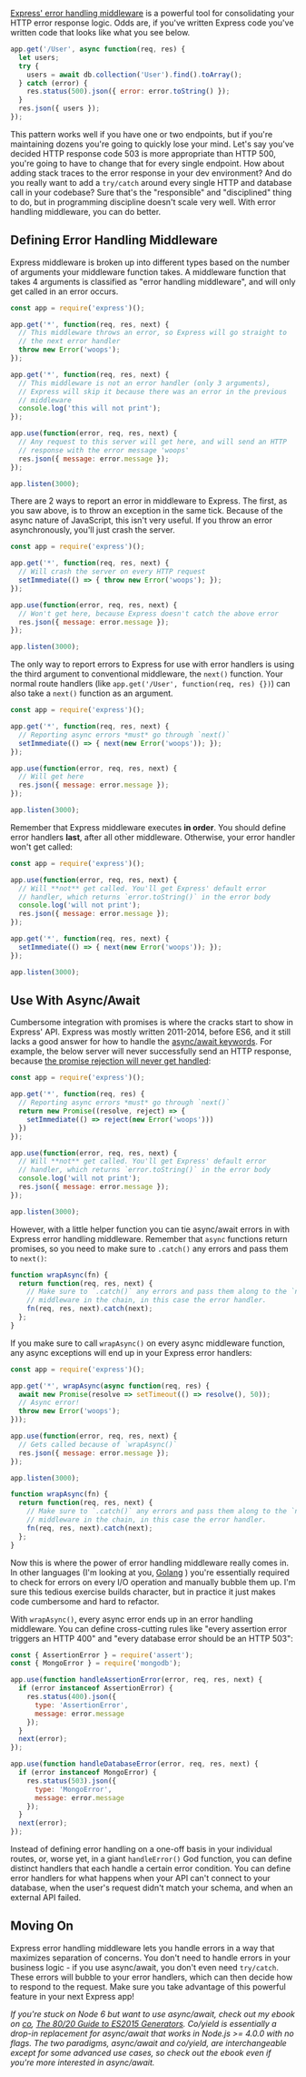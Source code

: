 [Express' error handling middleware](http://expressjs.com/en/guide/error-handling.html) is a powerful tool for consolidating your HTTP error response logic. Odds are, if you've written Express code you've written code that looks like what you see below.

```javascript
app.get('/User', async function(req, res) {
  let users;
  try {
    users = await db.collection('User').find().toArray();
  } catch (error) {
    res.status(500).json({ error: error.toString() });
  }
  res.json({ users });
});
```

This pattern works well if you have one or two endpoints, but if you're maintaining dozens you're going to quickly lose your mind. Let's say you've decided HTTP response code 503 is more appropriate than HTTP 500, you're going to have to change that for every single endpoint. How about adding stack traces to the error response in your dev environment? And do you really want to add a `try/catch` around every single HTTP and database call in your codebase? Sure that's the "responsible" and "disciplined" thing to do, but in programming discipline doesn't scale very well. With error handling middleware, you can do better.

Defining Error Handling Middleware
----------------------------------

Express middleware is broken up into different types based on the number of arguments your middleware function takes. A middleware function that takes 4 arguments is classified as "error handling middleware", and will only get called in an error occurs.

```javascript
const app = require('express')();

app.get('*', function(req, res, next) {
  // This middleware throws an error, so Express will go straight to
  // the next error handler
  throw new Error('woops');
});

app.get('*', function(req, res, next) {
  // This middleware is not an error handler (only 3 arguments),
  // Express will skip it because there was an error in the previous
  // middleware
  console.log('this will not print');
});

app.use(function(error, req, res, next) {
  // Any request to this server will get here, and will send an HTTP
  // response with the error message 'woops'
  res.json({ message: error.message });
});

app.listen(3000);
```

There are 2 ways to report an error in middleware to Express. The first,
as you saw above, is to throw an exception in the same tick. Because of
the async nature of JavaScript, this isn't very useful. If you throw
an error asynchronously, you'll just crash the server.

```javascript
const app = require('express')();

app.get('*', function(req, res, next) {
  // Will crash the server on every HTTP request
  setImmediate(() => { throw new Error('woops'); });
});

app.use(function(error, req, res, next) {
  // Won't get here, because Express doesn't catch the above error
  res.json({ message: error.message });
});

app.listen(3000);
```

The only way to report errors to Express for use with error handlers is
using the third argument to conventional middleware, the `next()` function. Your normal route handlers (like `app.get('/User', function(req, res) {})`) can also take a `next()` function as an argument.

```javascript
const app = require('express')();

app.get('*', function(req, res, next) {
  // Reporting async errors *must* go through `next()`
  setImmediate(() => { next(new Error('woops')); });
});

app.use(function(error, req, res, next) {
  // Will get here
  res.json({ message: error.message });
});

app.listen(3000);
```

Remember that Express middleware executes **in order**. You should define error handlers **last**, after all other middleware. Otherwise, your error handler won't get called:

```javascript
const app = require('express')();

app.use(function(error, req, res, next) {
  // Will **not** get called. You'll get Express' default error
  // handler, which returns `error.toString()` in the error body
  console.log('will not print');
  res.json({ message: error.message });
});

app.get('*', function(req, res, next) {
  setImmediate(() => { next(new Error('woops')); });
});

app.listen(3000);
```

Use With Async/Await
--------------------

Cumbersome integration with promises is where the cracks start to show in Express' API. Express was mostly written 2011-2014, before ES6, and it still lacks a good answer for how to handle the [async/await keywords](http://thecodebarbarian.com/80-20-guide-to-async-await-in-node.js). For example, the below server will never successfully send an HTTP response, because [the promise rejection will never get handled](http://thecodebarbarian.com/unhandled-promise-rejections-in-node.js):

```javascript
const app = require('express')();

app.get('*', function(req, res) {
  // Reporting async errors *must* go through `next()`
  return new Promise((resolve, reject) => {
    setImmediate(() => reject(new Error('woops')))
  })
});

app.use(function(error, req, res, next) {
  // Will **not** get called. You'll get Express' default error
  // handler, which returns `error.toString()` in the error body
  console.log('will not print');
  res.json({ message: error.message });
});

app.listen(3000);
```

However, with a little helper function you can tie async/await errors in with Express error handling middleware. Remember that `async` functions return promises, so you need to make sure to `.catch()` any errors and pass them to `next()`:

```javascript
function wrapAsync(fn) {
  return function(req, res, next) {
    // Make sure to `.catch()` any errors and pass them along to the `next()`
    // middleware in the chain, in this case the error handler.
    fn(req, res, next).catch(next);
  };
}
```

If you make sure to call `wrapAsync()` on every async middleware function, any async exceptions will end up in your Express error handlers:

```javascript
const app = require('express')();

app.get('*', wrapAsync(async function(req, res) {
  await new Promise(resolve => setTimeout(() => resolve(), 50));
  // Async error!
  throw new Error('woops');
}));

app.use(function(error, req, res, next) {
  // Gets called because of `wrapAsync()`
  res.json({ message: error.message });
});

app.listen(3000);

function wrapAsync(fn) {
  return function(req, res, next) {
    // Make sure to `.catch()` any errors and pass them along to the `next()`
    // middleware in the chain, in this case the error handler.
    fn(req, res, next).catch(next);
  };
}
```

Now this is where the power of error handling middleware really comes in. In other languages (I'm looking at you, [Golang](https://blog.golang.org/error-handling-and-go) ) you're essentially required to check for errors on every I/O operation and manually bubble them up. I'm sure this tedious exercise builds character, but in practice it just makes code cumbersome and hard to refactor.

With `wrapAsync()`, every async error ends up in an error handling middleware. You can define cross-cutting rules like "every assertion error triggers an HTTP 400" and "every database error should be an HTTP 503":

```javascript
const { AssertionError } = require('assert');
const { MongoError } = require('mongodb');

app.use(function handleAssertionError(error, req, res, next) {
  if (error instanceof AssertionError) {
    res.status(400).json({
      type: 'AssertionError',
      message: error.message
    });
  }
  next(error);
});

app.use(function handleDatabaseError(error, req, res, next) {
  if (error instanceof MongoError) {
    res.status(503).json({
      type: 'MongoError',
      message: error.message
    });
  }
  next(error);
});
```

Instead of defining error handling on a one-off basis in your individual routes, or, worse yet, in a giant `handleError()` God function, you can define distinct handlers that each handle a certain error condition. You can define error handlers for what happens when your API can't connect to your database, when the user's request didn't match your schema, and when an external API failed.

Moving On
---------

Express error handling middleware lets you handle errors in a way that maximizes separation of concerns. You don't need to handle errors in your business logic - if you use async/await, you don't even need `try/catch`. These errors will bubble to your error handlers, which can then decide how to respond to the request. Make sure you take advantage of this powerful feature in your next Express app!

*If you're stuck on Node 6 but want to use async/await, check out my ebook on [co](http://npmjs.org/package/co), [The 80/20 Guide to ES2015 Generators](http://es2015generators.com/). Co/yield is essentially a drop-in replacement for async/await that works in Node.js >= 4.0.0 with no flags. The two paradigms, async/await and co/yield, are interchangeable except for some advanced use cases, so check out the ebook even if you're more interested in async/await.*
